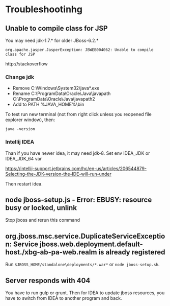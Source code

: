 
# Troubleshootinhg

## Unable to compile class for JSP

You may need jdk-1.7.* for older JBoss-6.2.*

`org.apache.jasper.JasperException: JBWEB004062: Unable to compile class for JSP`

http://stackoverflow

### Change jdk

- Remove C:\Windows\System32\java*.exe
- Rename C:\ProgramData\Oracle\Java\javapath C:\ProgramData\Oracle\Java\javapath2
- Add to PATH %JAVA_HOME%\bin

To test run new terminal (not from right click unless you reopened file explorer window), then:

`java -version`

### Intellij IDEA

Than if you have newer idea, it may need jdk-8. Set env IDEA_JDK or IDEA_JDK_64 var

https://intellij-support.jetbrains.com/hc/en-us/articles/206544879-Selecting-the-JDK-version-the-IDE-will-run-under

Then restart idea.

##  node jboss-setup.js - Error: EBUSY: resource busy or locked, unlink

Stop jboss and rerun this command

## org.jboss.msc.service.DuplicateServiceException: Service jboss.web.deployment.default-host./xbg-ab-pa-web.realm is already registered

Run `$JBOSS_HOME/standalone\deployments/*.war*` or `node jboss-setup.sh`.

## Server responds with 404

You have to run gulp or grunt. Then for IDEA to update jboss resources, you have to switch from IDEA to another program and back.
